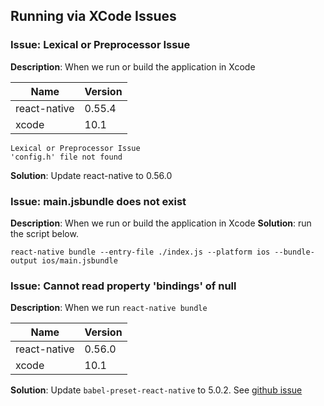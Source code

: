 ## Running via XCode Issues

### Issue: Lexical or Preprocessor Issue
**Description**: When we run or build the application in Xcode

|Name|Version|
| ------------ | ------------ |
| react-native | 0.55.4 |
| xcode  |  10.1 |

```
Lexical or Preprocessor Issue
'config.h' file not found
```
**Solution**: Update react-native to 0.56.0

### Issue: main.jsbundle does not exist
**Description**: When we run or build the application in Xcode
**Solution**: run the script below.
```
react-native bundle --entry-file ./index.js --platform ios --bundle-output ios/main.jsbundle
```

### Issue: Cannot read property 'bindings' of null
**Description**: When we run `react-native bundle`

|Name|Version|
| ------------ | ------------ |
| react-native | 0.56.0 |
| xcode  |  10.1 |

**Solution**: Update `babel-preset-react-native` to 5.0.2. See [github
issue](https://github.com/babel/babel/issues/8575#issuecomment-429392213)
